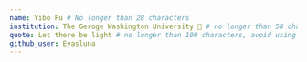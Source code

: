 ```yaml
---
name: Yibo Fu # No longer than 28 characters
institution: The Geroge Washington University 🚩 # no longer than 58 characters
quote: Let there be light # no longer than 100 characters, avoid using quotes(") to guarantee the format remains the same.
github_user: Eyasluna
---
```


